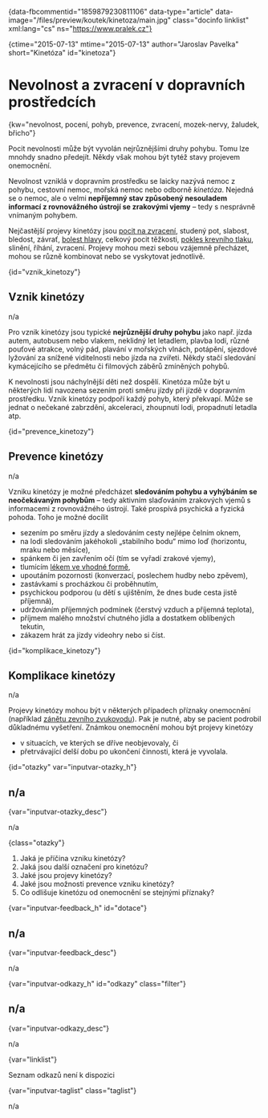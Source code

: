 
{data-fbcommentid="1859879230811106" data-type="article" data-image="/files/preview/koutek/kinetoza/main.jpg" class="docinfo linklist" xml:lang="cs" ns="https://www.pralek.cz"}

{ctime="2015-07-13" mtime="2015-07-13" author="Jaroslav Pavelka" short="Kinetóza" id="kinetoza"}

# Nevolnost a zvracení v dopravních prostředcích 

{kw="nevolnost, pocení, pohyb, prevence, zvracení, mozek-nervy, žaludek, břicho"}

Pocit nevolnosti může být vyvolán nejrůznějšími druhy pohybu. Tomu lze mnohdy snadno předejít. Někdy však mohou být tytéž stavy projevem onemocnění. 

Nevolnost vzniklá v dopravním prostředku se laicky nazývá nemoc z pohybu, cestovní nemoc, mořská nemoc nebo odborně _kinetóza_. Nejedná se o nemoc, ale o velmi **nepříjemný stav způsobený nesouladem informací z rovnovážného ústrojí se zrakovými vjemy** – tedy s nesprávně vnímaným pohybem. 

Nejčastější projevy kinetózy jsou [pocit na zvracení][1], studený pot, slabost, bledost, závrať, [bolest hlavy][2], celkový pocit těžkosti, [pokles krevního tlaku][3], slinění, říhání, zvracení. Projevy mohou mezi sebou vzájemně přecházet, mohou se různě kombinovat nebo se vyskytovat jednotlivě. 

{id="vznik_kinetozy"}

## Vznik kinetózy 

n/a 

Pro vznik kinetózy jsou typické **nejrůznější druhy pohybu** jako např. jízda autem, autobusem nebo vlakem, neklidný let letadlem, plavba lodí, různé pouťové atrakce, volný pád, plavání v mořských vlnách, potápění, sjezdové lyžování za snížené viditelnosti nebo jízda na zvířeti. Někdy stačí sledování kymácejícího se předmětu či filmových záběrů zmíněných pohybů. 

K nevolnosti jsou náchylnější děti než dospělí. Kinetóza může být u některých lidí navozena sezením proti směru jízdy při jízdě v dopravním prostředku. Vznik kinetózy podpoří každý pohyb, který překvapí. Může se jednat o nečekané zabrzdění, akceleraci, zhoupnutí lodi, propadnutí letadla atp. 

{id="prevence_kinetozy"}

## Prevence kinetózy 

n/a 

Vzniku kinetózy je možné předcházet **sledováním pohybu a vyhýbáním se neočekávaným pohybům** – tedy aktivním slaďováním zrakových vjemů s informacemi z rovnovážného ústrojí. Také prospívá psychická a fyzická pohoda. Toho je možné docílit 

  * sezením po směru jízdy a sledováním cesty nejlépe čelním oknem, 
  * na lodi sledováním jakéhokoli „stabilního bodu“ mimo loď (horizontu, mraku nebo měsíce), 
  * spánkem či jen zavřením očí (tím se vyřadí zrakové vjemy), 
  * tlumícím [lékem ve vhodné formě][4], 
  * upoutáním pozornosti (konverzací, poslechem hudby nebo zpěvem), 
  * zastávkami s procházkou či proběhnutím, 
  * psychickou podporou (u dětí s ujištěním, že dnes bude cesta jistě příjemná), 
  * udržováním příjemných podmínek (čerstvý vzduch a příjemná teplota), 
  * příjmem malého množství chutného jídla a dostatkem oblíbených tekutin, 
  * zákazem hrát za jízdy videohry nebo si číst. 

{id="komplikace_kinetozy"}

## Komplikace kinetózy 

n/a 

Projevy kinetózy mohou být v některých případech příznaky onemocnění (například [zánětu zevního zvukovodu][5]). Pak je nutné, aby se pacient podrobil důkladnému vyšetření. Známkou onemocnění mohou být projevy kinetózy 

  * v situacích, ve kterých se dříve neobjevovaly, či 
  * přetrvávající delší dobu po ukončení činnosti, která je vyvolala. 

{id="otazky" var="inputvar-otazky_h"}

## n/a 

{var="inputvar-otazky_desc"}

n/a 

{class="otazky"}

  1. Jaká je příčina vzniku kinetózy? 
  2. Jaká jsou další označení pro kinetózu? 
  3. Jaké jsou projevy kinetózy? 
  4. Jaké jsou možnosti prevence vzniku kinetózy? 
  5. Co odlišuje kinetózu od onemocnění se stejnými příznaky? 

{var="inputvar-feedback_h" id="dotace"}

## n/a 

{var="inputvar-feedback_desc"}

n/a 

{var="inputvar-odkazy_h" id="odkazy" class="filter"}

## n/a 

{var="inputvar-odkazy_desc"}

n/a 

{var="linklist"}

Seznam odkazů není k dispozici 

{var="inputvar-taglist" class="taglist"}

n/a

 [1]: nevolnost_zvraceni
 [2]: bolesti_hlavy
 [3]: krevni_tlak
 [4]: leky
 [5]: zvukovod

